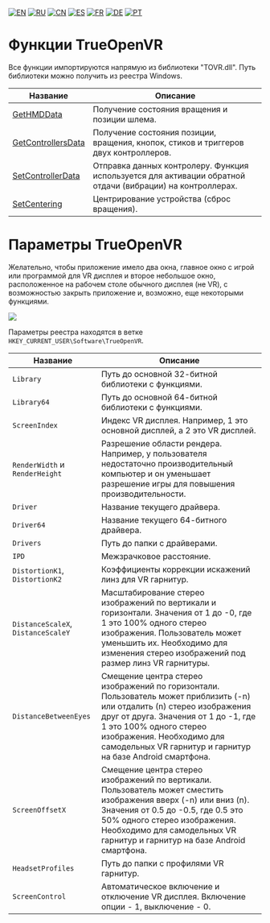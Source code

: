 ﻿[![EN](https://user-images.githubusercontent.com/9499881/33184537-7be87e86-d096-11e7-89bb-f3286f752bc6.png)](https://github.com/TrueOpenVR/TrueOpenVR-Core/blob/master/Docs/README.md) 
[![RU](https://user-images.githubusercontent.com/9499881/27683795-5b0fbac6-5cd8-11e7-929c-057833e01fb1.png)](https://github.com/TrueOpenVR/TrueOpenVR-Core/blob/master/Docs/README.RU.md) 
[![CN](https://user-images.githubusercontent.com/9499881/31012373-978ce414-a522-11e7-9936-387b1c530e2f.png)](https://github.com/TrueOpenVR/TrueOpenVR-Core/blob/master/Docs/README.CN.md) 
[![ES](https://user-images.githubusercontent.com/9499881/31012379-9d8f7764-a522-11e7-8bf4-739077369e8b.png)](https://github.com/TrueOpenVR/TrueOpenVR-Core/blob/master/Docs/README.ES.md) 
[![FR](https://user-images.githubusercontent.com/9499881/31012387-a7b4aaac-a522-11e7-8485-36ce58dc2d4a.png)](https://github.com/TrueOpenVR/TrueOpenVR-Core/blob/master/Docs/README.FR.md) 
[![DE](https://user-images.githubusercontent.com/9499881/31012392-ac051326-a522-11e7-9c8c-2186ddf553d0.png)](https://github.com/TrueOpenVR/TrueOpenVR-Core/blob/master/Docs/README.DE.md) 
[![PT](https://user-images.githubusercontent.com/9499881/31012384-a1d1b544-a522-11e7-8a13-3cb53450d55c.png)](https://github.com/TrueOpenVR/TrueOpenVR-Core/blob/master/Docs/README.PT.md)
# Функции TrueOpenVR
Все функции импортируются напрямую из библиотеки "TOVR.dll". Путь библиотеки можно получить из реестра Windows. 

| Название  | Описание |
| ------------- | ------------- |
| [GetHMDData](https://github.com/TrueOpenVR/TrueOpenVR-Core/blob/master/Docs/RU/Functions/GetHMDData.md) | Получение состояния вращения и позиции шлема. |
| [GetControllersData](https://github.com/TrueOpenVR/TrueOpenVR-Core/blob/master/Docs/RU/Functions/GetControllersData.md) | Получение состояния позиции, вращения, кнопок, стиков и триггеров двух контроллеров. |
| [SetControllerData](https://github.com/TrueOpenVR/TrueOpenVR-Core/blob/master/Docs/RU/Functions/SetControllerData.md) | Отправка данных контролеру. Функция используется для активации обратной отдачи (вибрации) на контроллерах. |
| [SetCentering](https://github.com/TrueOpenVR/TrueOpenVR-Core/blob/master/Docs/RU/Functions/SetCentering.md) | Центрирование устройства (сброс вращения). |


# Параметры TrueOpenVR
Желательно, чтобы приложение имело два окна, главное окно с игрой или программой для VR дисплея и второе небольшое окно, расположенное на рабочем столе обычного дисплея (не VR), с возможностью закрыть приложение и, возможно, еще некоторыми функциями.


![](https://user-images.githubusercontent.com/9499881/27838382-5d76aadc-60fb-11e7-9a1c-a312f2dddccc.png)


Параметры реестра находятся в ветке `HKEY_CURRENT_USER\Software\TrueOpenVR`.

| Название  | Описание |
| ------------- | ------------- |
| `Library` | Путь до основной 32-битной библиотеки с функциями. |
| `Library64` | Путь до основной 64-битной библиотеки с функциями. |
| `ScreenIndex` | Индекс VR дисплея. Например, 1 это основной дисплей, а 2 это VR дисплей. |
| `RenderWidth` и `RenderHeight` | Разрешение области рендера. Например, у пользователя недостаточно производительный компьютер и он уменьшает разрешение игры для повышения производительности. |
| `Driver` | Название текущего драйвера. |
| `Driver64` | Название текущего 64-битного драйвера. |
| `Drivers` | Путь до папки с драйверами. |
| `IPD` | Межзрачковое расстояние. |
| `DistortionK1`, `DistortionK2` | Коэффициенты коррекции искажений линз для VR гарнитур. |
| `DistanceScaleX`, `DistanceScaleY` | Масштабирование стерео изображений по вертикали и горизонтали. Значения от 1 до -0, где 1 это 100% одного стерео изображения. Пользователь может уменьшить их. Необходимо для изменения стерео изображений под размер линз VR гарнитуры. |
| `DistanceBetweenEyes` | Смещение центра стерео изображений по горизонтали. Пользователь может приблизить (-n) или отдалить (n) стерео изображения друг от друга. Значения от 1 до -1, где 1 это 100% одного стерео изображения. Необходимо для самодельных VR гарнитур и гарнитур на базе Android смартфона. |
| `ScreenOffsetX` | Смещение центра стерео изображений по вертикали. Пользователь может сместить изображения вверх (-n) или вниз (n). Значения от 0.5 до -0.5, где 0.5 это 50% одного стерео изображения. Необходимо для самодельных VR гарнитур и гарнитур на базе Android смартфона. |
| `HeadsetProfiles` | Путь до папки с профилями VR гарнитур. |
| `ScreenControl` | Автоматическое включение и отключение VR дисплея. Включение опции - 1, выключение - 0. |
